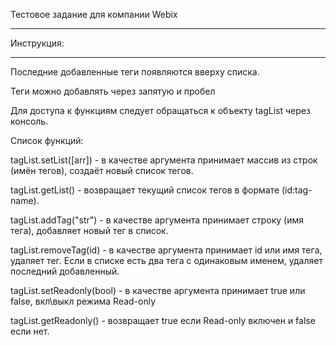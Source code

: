 Тестовое задание для компании Webix
**********

Инструкция:
**********
Последние добавленные теги появляются вверху списка.

Теги можно добавлять через запятую и пробел

Для доступа к функциям следует обращаться к объекту tagList через консоль.

Список функций:

tagList.setList([arr]) - в качестве аргумента принимает массив из строк (имён тегов), создаёт новый список тегов.

tagList.getList() - возвращает текущий список тегов в формате (id:tag-name).

tagList.addTag("str") - в качестве аргумента принимает строку (имя тега), добавляет новый тег в список.

tagList.removeTag(id) - в качестве аргумента принимает id или имя тега, удаляет тег. Если в списке есть два тега с одинаковым именем, удаляет последний добавленный.

tagList.setReadonly(bool) - в качестве аргумента принимает true или false, вкл\выкл режима Read-only

tagList.getReadonly() - возвращает true если Read-only включен и false если нет.
